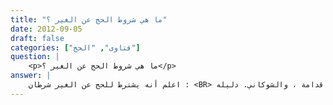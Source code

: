 ```yaml
---
title: "ما هي شروط الحج عن الغير ؟"
date: 2012-09-05
draft: false
categories: ["فتاوى", "الحج"]
question: |
    <p>ما هي شروط الحج عن الغير ؟</p>
answer: |
    اعلم أنه يشترط للحج عن الغير شرطان : <BR> الشرط الأول : يشترط فيمن يحجّ عن غيره أن يكون قد حجّ عن نفسه أولاً ، وهذا هو مذهب الشافعية ورجحه النووي  ، والحنابلة وهو قول الأوزاعي وإسحاق بن راهويه ورجحه ابن قدامة ، والشوكاني. دليله : <BR> عَنِ ابْنِ عَبَّاسٍ   رضي الله عنهما –  : ((أَنَّ النَّبِيَّ صلى الله عليه وسلم سَمِعَ رَجُلاً يَقُولُ : لَبَّيْكَ عَنْ شُبْرُمَةَ . قَالَ : مَنْ شُبْرُمَةَ . قَالَ : أَخٌ لِي أَوْ قَرِيبٌ لِي . قَالَ : حَجَجْتَ عَنْ نَفْسِكَ . قَالَ : لاَ. قَالَ : حُجَّ عَنْ نَفْسِكَ ثُمَّ حُجَّ عَنْ شُبْرُمَةَ ))(رواه أبو داود  رقم الحديث (1811) ، وابن ماجه رقم الحديث (2903) . ينظر : صحيح أبي داود رقم الحديث (1596) ، والإرواء رقم الحديث (994) ).  <BR>الشرط الثاني :  أن يكون المحجّوج عنه عاجزاً عن الحجّ الواجب بنفسه ، وهذا بالإجماع ، فإنه لا يجوز أن يستنيب من يقدر على الحجّ بنفسه إجماعاً ، قاله ابن قدامة ، ونقل الإجماع عن ابن المنذر  . <BR> ينظر : المغني (5/19-23) والموسوعة الفقهية (17/72) ، ونيل الأوطار (4/347) ، والمجموع (7/103) ، وشرح العمدة لابن تيمية (1/295) ، والشرح الممتع (7/38) ونيل الأوطار (4/347) .
---
```


